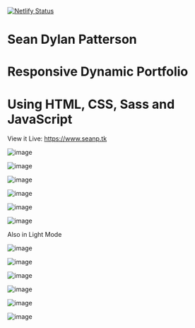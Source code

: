 [![Netlify Status](https://api.netlify.com/api/v1/badges/95f58bd1-48b5-4372-9cff-34a38246e799/deploy-status)](https://app.netlify.com/sites/seanp/deploys)

# Sean Dylan Patterson
# Responsive Dynamic Portfolio
# Using HTML, CSS, Sass and JavaScript

View it Live: https://www.seanp.tk

![image](https://user-images.githubusercontent.com/74496368/189855866-e6168fd9-65ea-473f-a838-b898e444a77a.png)

![image](https://user-images.githubusercontent.com/74496368/189856138-22b79d4e-d59c-40fb-b693-44cd7501cc96.png)

![image](https://user-images.githubusercontent.com/74496368/189856232-3a3f42a4-1b72-4e1f-afd4-726a2f93b419.png)

![image](https://user-images.githubusercontent.com/74496368/189856310-8a7eb5df-1283-4923-81ea-0c114e078e5e.png)

![image](https://user-images.githubusercontent.com/74496368/189856392-eb326c47-b77d-4f03-b6c9-41faaec9fb9d.png)

![image](https://user-images.githubusercontent.com/74496368/189856459-4392bfd1-1e5f-48d5-baa9-f4b367a36a64.png)

Also in Light Mode

![image](https://user-images.githubusercontent.com/74496368/189869827-9c2156e8-f731-4710-8d1e-51d36cbc2708.png)

![image](https://user-images.githubusercontent.com/74496368/189869937-c3321e33-259f-41e1-b1e7-c322d476da61.png)

![image](https://user-images.githubusercontent.com/74496368/189870047-c4bd1e22-f7aa-4eba-ac98-f27c566834e7.png)

![image](https://user-images.githubusercontent.com/74496368/189870185-26a2853d-2df5-4a01-8835-33734f3cd8e7.png)

![image](https://user-images.githubusercontent.com/74496368/189870315-08b2233c-35c5-404a-87fa-d391715b0cb9.png)

![image](https://user-images.githubusercontent.com/74496368/189870410-2ba669fb-9f5e-4d06-960d-c569eb38fb58.png)

